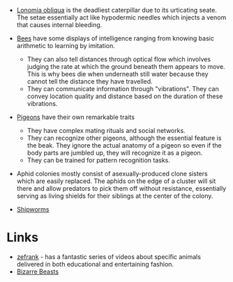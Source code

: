* [Lonomia obliqua](https://en.wikipedia.org/wiki/Lonomia_obliqua) is the deadliest caterpillar due to its urticating seate. The setae essentially act like hypodermic needles which injects a venom that causes internal bleeding. 

* [Bees](https://www.youtube.com/watch?v=M6hGjh9SJ_M) have some displays of intelligence ranging from knowing basic arithmetic to learning by imitation. 
	* They can also tell distances through optical flow which involves judging the rate at which the ground beneath them appears to move. This is why bees die when underneath still water because they cannot tell the distance they have travelled. 
	* They can communicate information through "vibrations". They can convey location quality and distance based on the duration of these vibrations. 

* [Pigeons](https://www.youtube.com/watch?v=LfYV39SKIiM&t=2s) have their own remarkable traits
	* They have complex mating rituals and social networks. 
	* They can recognize other pigeons, although the essential feature is the beak. They ignore the actual anatomy of a pigeon so even if the body parts are jumbled up, they will recognize it as a pigeon.
	* They can be trained for pattern recognition tasks. 

* Aphid colonies mostly consist of asexually-produced clone sisters which are easily replaced. The aphids on the edge of a cluster will sit there and allow predators to pick them off without resistance, essentially serving as living shields for their siblings at the center of the colony.

* [Shipworms](https://www.youtube.com/watch?v=zj31k1Wv0hQ) 

# Links 
* [zefrank](https://www.youtube.com/@zefrank) - has a fantastic series of videos about specific animals delivered in both educational and entertaining fashion. 
* [Bizarre Beasts](https://www.youtube.com/@BizarreBeasts)